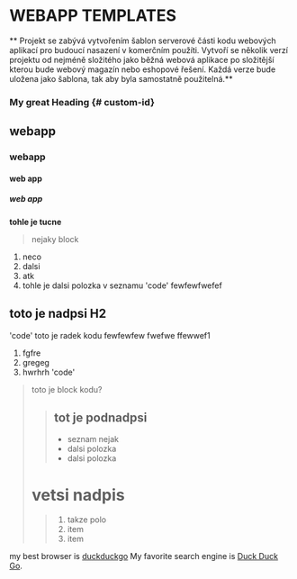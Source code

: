 # WEBAPP TEMPLATES

** Projekt se zabývá vytvořením šablon serverové části kodu webových aplikací pro budoucí nasazení v komerčním použíti. Vytvoří se několik verzí projektu od nejméně složitého jako běžná webová aplikace po složitější kterou bude webový magazín nebo eshopové řešení. Každá verze bude uložena jako šablona, tak aby byla samostatně použitelná.**

### My great Heading {# custom-id}
## webapp
### webapp
#### web app
##### web app

**tohle je tucne**

>nejaky block
>
1. neco
2. dalsi
3. atk
4. tohle je dalsi polozka v seznamu
'code'
fewfewfwefef


## toto je nadpsi H2

'code' toto je radek kodu
fewfewfew
fwefwe
ffewwef1
1. fgfre
2. gregeg
3. hwrhrh
'code' 

> toto je block kodu?
>
> > ## tot je podnadpsi
> > - seznam nejak
> > - dalsi polozka
> > - dalsi polozka   
>
> # vetsi nadpis
> > 1. takze polo
> > 2. item
> > 3. item

my best browser is [duckduckgo](htttps://duckduckgo.com)
My favorite search engine is [Duck Duck Go](https://duckduckgo.com "The best search engine for privacy").

